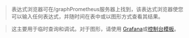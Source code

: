 >表达式浏览器可在/graphPrometheus服务器上找到，该表达式浏览器使您可以输入任何表达式，并随时间在表中或以图形方式查看其结果。

>这主要用于临时查询和调试。对于图形，请使用 [Grafana](4-visualization/grafana.md)或[控制台模板](4-visualization/consoleTemplates.md)。